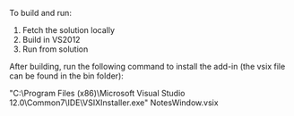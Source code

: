 To build and run:
1) Fetch the solution locally
2) Build in VS2012
3) Run from solution

After building, run the following command to install the add-in (the vsix file can be found in the bin folder):

"C:\Program Files (x86)\Microsoft Visual Studio 12.0\Common7\IDE\VSIXInstaller.exe" NotesWindow.vsix

